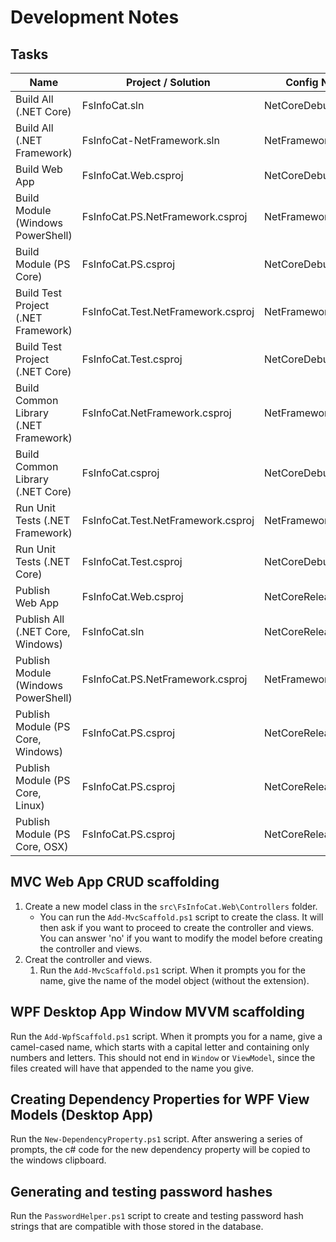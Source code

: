 # Development Notes

## Tasks

| Name                                  | Project / Solution                 | Config Name         | OsPlatform | TargetFramework | Publish Dir                            |
| ------------------------------------- | ---------------------------------- | ------------------- | ---------- | --------------- | -------------------------------------- |
| Build All (.NET Core)                 | FsInfoCat.sln                      | NetCoreDebug        | (any)      | netcoreapp3.1   | n/a                                    |
| Build All (.NET Framework)            | FsInfoCat-NetFramework.sln         | NetFrameworkDebug   | Windows    | net461          | n/a                                    |
| Build Web App                         | FsInfoCat.Web.csproj               | NetCoreDebug        | (any)      | netcoreapp3.1   | n/a                                    |
| Build Module (Windows PowerShell)     | FsInfoCat.PS.NetFramework.csproj   | NetFrameworkDebug   | Windows    | net461          | Debug/Windows/NetFramework/FsInfoCat   |
| Build Module (PS Core)                | FsInfoCat.PS.csproj                | NetCoreDebug        | (any)      | netcoreapp3.1   | (by config/OS)                         |
| Build Test Project (.NET Framework)   | FsInfoCat.Test.NetFramework.csproj | NetFrameworkDebug   | Windows    | net461          | n/a                                    |
| Build Test Project (.NET Core)        | FsInfoCat.Test.csproj              | NetCoreDebug        | (any)      | netcoreapp3.1   | n/a                                    |
| Build Common Library (.NET Framework) | FsInfoCat.NetFramework.csproj      | NetFrameworkDebug   | Windows    | net461          | n/a                                    |
| Build Common Library (.NET Core)      | FsInfoCat.csproj                   | NetCoreDebug        | (any)      | netcoreapp3.1   | n/a                                    |
| Run Unit Tests (.NET Framework)       | FsInfoCat.Test.NetFramework.csproj | NetFrameworkDebug   | Windows    | net461          | n/a                                    |
| Run Unit Tests (.NET Core)            | FsInfoCat.Test.csproj              | NetCoreDebug        | (any)      | netcoreapp3.1   | n/a                                    |
| Publish Web App                       | FsInfoCat.Web.csproj               | NetCoreRelease      | OSX        | netcoreapp3.1   | ?                                      |
| Publish All (.NET Core, Windows)      | FsInfoCat.sln                      | NetCoreRelease      | Windows    | netcoreapp3.1   | ?                                      |
| Publish Module (Windows PowerShell)   | FsInfoCat.PS.NetFramework.csproj   | NetFrameworkRelease | Windows    | net461          | Release/Windows/NetFramework/FsInfoCat |
| Publish Module (PS Core, Windows)     | FsInfoCat.PS.csproj                | NetCoreRelease      | Windows    | netcoreapp3.1   | Release/Windows/NetCore/FsInfoCat      |
| Publish Module (PS Core, Linux)       | FsInfoCat.PS.csproj                | NetCoreRelease      | Linux      | netcoreapp3.1   | Release/Linux/FsInfoCat                |
| Publish Module (PS Core, OSX)         | FsInfoCat.PS.csproj                | NetCoreRelease      | OSX        | netcoreapp3.1   | Release/OSX/FsInfoCat                  |

## MVC Web App CRUD scaffolding

1. Create a new model class in the `src\FsInfoCat.Web\Controllers` folder.
   - You can run the `Add-MvcScaffold.ps1` script to create the class. It will then ask if you want to
   proceed to create the controller and views. You can answer 'no' if you want to modify the model before
   creating the controller and views.
2. Creat the controller and views.
   1. Run the `Add-MvcScaffold.ps1` script. When it prompts you for the name, give the name of the model
   object (without the extension).

## WPF Desktop App Window MVVM scaffolding

Run the `Add-WpfScaffold.ps1` script. When it prompts you for a name, give a camel-cased name,
which starts with a capital letter and containing only numbers and letters.
This should not end in `Window` or `ViewModel`, since the files created will have that appended to the name you give.

## Creating Dependency Properties for WPF View Models (Desktop App)

Run the `New-DependencyProperty.ps1` script. After answering a series of prompts,
the c# code for the new dependency property will be copied to the windows clipboard.

## Generating and testing password hashes

Run the `PasswordHelper.ps1` script to create and testing password hash strings that are compatible with those stored in the database.
